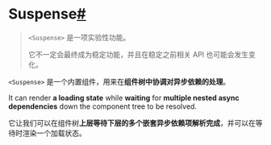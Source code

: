 # Suspense[#](https://cn.vuejs.org/guide/built-ins/suspense.html#suspense)



> `<Suspense>` 是一项实验性功能。
>
> 它不一定会最终成为稳定功能，并且在稳定之前相关 API 也可能会发生变化。

`<Suspense>` 是一个内置组件，用来在**组件树中协调对异步依赖的处理**。



It can render **a loading state** while **waiting** for **multiple nested async dependencies** down the component tree to be resolved.

它让我们可以在组件树**上层等待下层的多个嵌套异步依赖项解析完成**，并可以在等待时渲染一个加载状态。